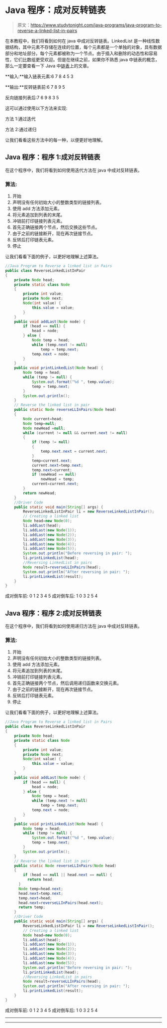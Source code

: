 # Java 程序：成对反转链表

> 原文：<https://www.studytonight.com/java-programs/java-program-to-reverse-a-linked-list-in-pairs>

在本教程中，我们将看到如何在 java 中成对反转链表。LinkedList 是一种线性数据结构，其中元素不存储在连续的位置，每个元素都是一个单独的对象，具有数据部分和地址部分。每个元素都被称为一个节点。由于插入和删除的动态性和容易性，它们比数组更受欢迎。但是在继续之前，如果你不熟悉 java 中链表的概念，那么一定要查看一下 Java 中[链表](https://www.studytonight.com/java/linkedlist-in-collection-framework.php)上的文章。

**输入:**输入链表元素:6 7 8 4 5 3

**输出:**反转链表前:6 7 8 9 5

反向链接列表后:7 6 9 8 3 5

这可以通过使用以下方法来实现:

方法 1:通过迭代

方法 2:通过递归

让我们看看这些方法中的每一种，以便更好地理解。

## Java 程序：程序 1:成对反转链表

在这个程序中，我们将看到如何使用迭代方法在 java 中成对反转链表。

### 算法:

1.  开始
2.  声明没有任何初始大小的整数类型的链接列表。
3.  使用 add 方法添加元素。
4.  将元素追加到列表的末尾。
5.  冲销前打印链接列表元素。
6.  首先正确链接两个节点，然后交换这些节点。
7.  由于之前的链接断开，现在再次链接节点。
8.  反转后打印链表元素。
9.  停止

让我们看看下面的例子，以更好地理解上述算法。

```java
//Java Program to Reverse a linked list in Pairs
public class ReverseLinkedListInPair
{
    private Node head;
    private static class Node 
    {
        private int value;
        private Node next;
        Node(int value) {
            this.value = value;
        }
    }
    public void addLast(Node node) {
        if (head == null) {
            head = node;
        } else {
            Node temp = head;
            while (temp.next != null)
                temp = temp.next;
            temp.next = node;
        }
    }
    public void printLinkedList(Node head) {
        Node temp = head;
        while (temp != null) {
            System.out.format("%d ", temp.value);
            temp = temp.next;
        }
        System.out.println();
    }
    // Reverse the linked list in pair
    public static Node reverseLLInPairs(Node head) 
    {
        Node current=head;
        Node temp=null;
        Node newHead =null;
        while (current != null && current.next != null) 
        {
            if (temp != null) 
            {
                temp.next.next = current.next;
            }
            temp=current.next;     
            current.next=temp.next;
            temp.next=current;
            if (newHead == null)
                newHead = temp;
            current=current.next;
        }     
        return newHead;
    }
    //Driver Code
    public static void main(String[] args) {
        ReverseLinkedListInPair li = new ReverseLinkedListInPair();
        // Creating a linked list
        Node head=new Node(0);
        li.addLast(head);
        li.addLast(new Node(1));
        li.addLast(new Node(2));
        li.addLast(new Node(3));
        li.addLast(new Node(4));
        li.addLast(new Node(5));
        System.out.println("Before reversing in pair: ");
        li.printLinkedList(head);
        //Reversing LinkedList in pairs
        Node result=reverseLLInPairs(head);
        System.out.println("After reversing in pair: ");
        li.printLinkedList(result);
    }
}
```

成对倒车前:
0 1 2 3 4 5
成对倒车后:
1 0 3 2 5 4

## Java 程序：程序 2:成对反转链表

在这个程序中，我们将看到如何使用递归方法在 java 中成对反转链表。

### 算法:

1.  开始
2.  声明没有任何初始大小的整数类型的链接列表。
3.  使用 add 方法添加元素。
4.  将元素追加到列表的末尾。
5.  冲销前打印链接列表元素。
6.  首先正确链接两个节点，然后调用递归函数来交换元素。
7.  由于之前的链接断开，现在再次链接节点。
8.  反转后打印链表元素。
9.  停止

让我们看看下面的例子，以更好地理解上述算法。

```java
//Java Program to Reverse a linked list in Pairs
public class ReverseLinkedListInPair
{
    private Node head;
    private static class Node 
    {
        private int value;
        private Node next;
        Node(int value) {
            this.value = value;
        }
    }
    public void addLast(Node node) {
        if (head == null) {
            head = node;
        } else {
            Node temp = head;
            while (temp.next != null)
                temp = temp.next;
            temp.next = node;
        }
    }
    public void printLinkedList(Node head) {
        Node temp = head;
        while (temp != null) {
            System.out.format("%d ", temp.value);
            temp = temp.next;
        }
        System.out.println();
    }
    // Reverse the linked list in pair
    public static Node reverseLLInPairs(Node head) 
    {
        if (head == null || head.next == null) {
          return head;
      }
      Node temp=head.next;
      head.next=temp.next;
      temp.next=head;
      head.next=reverseLLInPairs(head.next);
      return temp;
    }
    //Driver Code
    public static void main(String[] args) {
        ReverseLinkedListInPair li = new ReverseLinkedListInPair();
        // Creating a linked list
        Node head=new Node(0);
        li.addLast(head);
        li.addLast(new Node(1));
        li.addLast(new Node(2));
        li.addLast(new Node(3));
        li.addLast(new Node(4));
        li.addLast(new Node(5));
        System.out.println("Before reversing in pair: ");
        li.printLinkedList(head);
        //Reversing LinkedList in pairs
        Node result=reverseLLInPairs(head);
        System.out.println("After reversing in pair: ");
        li.printLinkedList(result);
    }
}
```

成对倒车前:
0 1 2 3 4 5
成对倒车后:
1 0 3 2 5 4

* * *

* * *